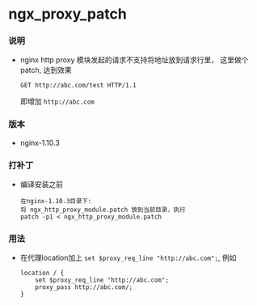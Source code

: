 # ngx_proxy_patch

### 说明

+ nginx http proxy 模块发起的请求不支持将地址放到请求行里， 这里做个patch, 达到效果

  ```
  GET http://abc.com/test HTTP/1.1
  ```

  即增加 `http://abc.com`



### 版本

+ nginx-1.10.3


### 打补丁

+ 编译安装之前

  ```
  在nginx-1.10.3目录下:
  将 ngx_http_proxy_module.patch 放到当前目录，执行
  patch -p1 < ngx_http_proxy_module.patch 
  ```



### 用法

+ 在代理location加上 `set $proxy_req_line "http://abc.com";`, 例如

  ```
  location / {
      set $proxy_req_line "http://abc.com";
      proxy_pass http://abc.com/;
  }
  ```
